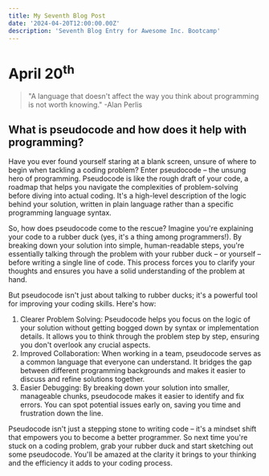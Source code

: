```yaml
---
title: My Seventh Blog Post
date: '2024-04-20T12:00:00.00Z'
description: 'Seventh Blog Entry for Awesome Inc. Bootcamp'
---
```


# April 20<sup>th</sup> #
>"A language that doesn't affect the way you think about programming is not worth knowing." -Alan Perlis

## What is pseudocode and how does it help with programming? ##

Have you ever found yourself staring at a blank screen, unsure of where to begin when tackling a coding problem? Enter pseudocode – the unsung hero of programming. Pseudocode is like the rough draft of your code, a roadmap that helps you navigate the complexities of problem-solving before diving into actual coding. It's a high-level description of the logic behind your solution, written in plain language rather than a specific programming language syntax.

So, how does pseudocode come to the rescue? Imagine you're explaining your code to a rubber duck (yes, it's a thing among programmers!). By breaking down your solution into simple, human-readable steps, you're essentially talking through the problem with your rubber duck – or yourself – before writing a single line of code. This process forces you to clarify your thoughts and ensures you have a solid understanding of the problem at hand.

But pseudocode isn't just about talking to rubber ducks; it's a powerful tool for improving your coding skills. Here's how:

1. Clearer Problem Solving: Pseudocode helps you focus on the logic of your solution without getting bogged down by syntax or implementation details. It allows you to think through the problem step by step, ensuring you don't overlook any crucial aspects.
2. Improved Collaboration: When working in a team, pseudocode serves as a common language that everyone can understand. It bridges the gap between different programming backgrounds and makes it easier to discuss and refine solutions together.
3. Easier Debugging: By breaking down your solution into smaller, manageable chunks, pseudocode makes it easier to identify and fix errors. You can spot potential issues early on, saving you time and frustration down the line.


Pseudocode isn't just a stepping stone to writing code – it's a mindset shift that empowers you to become a better programmer. So next time you're stuck on a coding problem, grab your rubber duck and start sketching out some pseudocode. You'll be amazed at the clarity it brings to your thinking and the efficiency it adds to your coding process.
